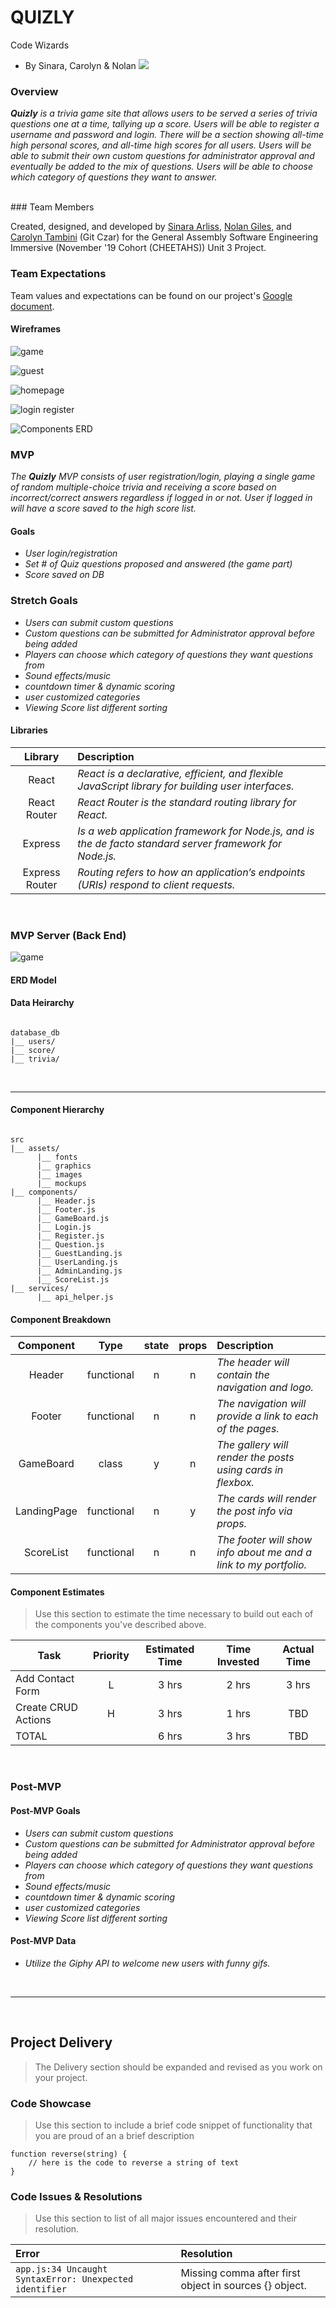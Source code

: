 # **QUIZLY**
Code Wizards
- By Sinara, Carolyn & Nolan
![](images/nerdycheetah.png)
### Overview

_**Quizly** is a trivia game site that allows users to be served a series of trivia questions one at a time, tallying up a score. Users will be able to register a username and password and login. There will be a section showing all-time high personal scores, and all-time high scores for all users. Users will be able to submit their own custom questions for administrator approval and eventually be added to the mix of questions. Users will be able to choose which category of questions they want to answer._

<br>
### Team Members

Created, designed, and developed by [Sinara Arliss](), [Nolan Giles](), and [Carolyn Tambini]() (Git Czar) for the General Assembly Software Engineering Immersive (November '19 Cohort (CHEETAHS)) Unit 3 Project. 

### Team Expectations

Team values and expectations can be found on our project's [Google document](https://docs.google.com/document/d/1HuQh1WgurZ3NwArKQuIuiLO4fWk-3NN5VMNvcH-lZiY/).


#### Wireframes


![game](images/game.jpeg)


![guest](images/guest.jpeg)


![homepage](images/homepage.jpeg)


![login register](images/Login_Register.jpeg)


![Components ERD](images/componentERD.jpeg)



### MVP



_The **Quizly** MVP consists of user registration/login, playing a single game of random multiple-choice trivia and receiving a score based on incorrect/correct answers regardless if logged in or not.  User if logged in will have a score saved to the high score list._




#### Goals

- _User login/registration_
- _Set # of Quiz questions proposed and answered (the game part)_
- _Score saved on DB_

### Stretch Goals
- _Users can submit custom questions_
- _Custom questions can be submitted for Administrator approval before being added_
- _Players can choose which category of questions they want questions from_
- _Sound effects/music_
- _countdown timer & dynamic scoring_
- _user customized categories_
- _Viewing Score list different sorting_

#### Libraries

|     Library      | Description                                |
| :--------------: | :----------------------------------------- |
|      React       | _React is a declarative, efficient, and flexible JavaScript library for building user interfaces._ |
|   React Router   | _React Router is the standard routing library for React._ |
|     Express      | _Is a web application framework for Node.js, and is the de facto standard server framework for Node.js._ |
|  Express Router  | _Routing refers to how an application’s endpoints (URIs) respond to client requests._ |



<br>

### MVP Server (Back End)

![game](images/Trivia_tables.png)

#### ERD Model

#### Data Heirarchy

``` structure

database_db
|__ users/
|__ score/
|__ trivia/

```

<br>

***
#### Component Hierarchy

``` structure

src
|__ assets/
      |__ fonts
      |__ graphics
      |__ images
      |__ mockups
|__ components/
      |__ Header.js
      |__ Footer.js
      |__ GameBoard.js
      |__ Login.js
      |__ Register.js
      |__ Question.js
      |__ GuestLanding.js
      |__ UserLanding.js
      |__ AdminLanding.js
      |__ ScoreList.js
|__ services/
      |__ api_helper.js
```

#### Component Breakdown


|  Component   |    Type    | state | props | Description                                                      |
| :----------: | :--------: | :---: | :---: | :--------------------------------------------------------------- |
|    Header    | functional |   n   |   n   | _The header will contain the navigation and logo._               |
|  Footer  | functional |   n   |   n   | _The navigation will provide a link to each of the pages._       |
|   GameBoard    |   class    |   y   |   n   | _The gallery will render the posts using cards in flexbox._      |
| LandingPage | functional |   n   |   y   | _The cards will render the post info via props._                 |
|    ScoreList    | functional |   n   |   n   | _The footer will show info about me and a link to my portfolio._ |

#### Component Estimates

> Use this section to estimate the time necessary to build out each of the components you've described above.

| Task                | Priority | Estimated Time | Time Invested | Actual Time |
| ------------------- | :------: | :------------: | :-----------: | :---------: |
| Add Contact Form    |    L     |     3 hrs      |     2 hrs     |    3 hrs    |
| Create CRUD Actions |    H     |     3 hrs      |     1 hrs     |     TBD     |
| TOTAL               |          |     6 hrs      |     3 hrs     |     TBD     |


<br>

### Post-MVP

#### Post-MVP Goals

- _Users can submit custom questions_
- _Custom questions can be submitted for Administrator approval before being added_
- _Players can choose which category of questions they want questions from_
- _Sound effects/music_
- _countdown timer & dynamic scoring_
- _user customized categories_
- _Viewing Score list different sorting_

#### Post-MVP Data

- _Utilize the Giphy API to welcome new users with funny gifs._

<br>

***

<br>

## Project Delivery

> The Delivery section should be expanded and revised as you work on your project.

### Code Showcase

> Use this section to include a brief code snippet of functionality that you are proud of an a brief description  

```
function reverse(string) {
	// here is the code to reverse a string of text
}
```

### Code Issues & Resolutions

> Use this section to list of all major issues encountered and their resolution.

| Error                                                   | Resolution                                             |
| :------------------------------------------------------ | :----------------------------------------------------- |
| `app.js:34 Uncaught SyntaxError: Unexpected identifier` | Missing comma after first object in sources {} object. |
